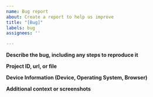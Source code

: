 ```yaml
---
name: Bug report
about: Create a report to help us improve
title: "[Bug]"
labels: bug
assignees: ''

---
```


**Describe the bug, including any steps to reproduce it**


**Project ID, url, or file**


**Device Information (Device, Operating System, Browser)**


**Additional context or screenshots**

